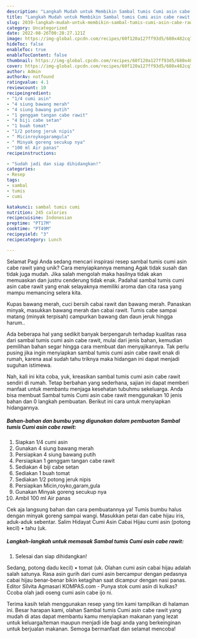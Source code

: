 ```yaml
---
description: "Langkah Mudah untuk Membikin Sambal tumis Cumi asin cabe rawit yang Lezat Sekali, Mantap"
title: "Langkah Mudah untuk Membikin Sambal tumis Cumi asin cabe rawit yang Lezat Sekali, Mantap"
slug: 2039-langkah-mudah-untuk-membikin-sambal-tumis-cumi-asin-cabe-rawit-yang-lezat-sekali-mantap
category: Uncategorized
date: 2022-08-26T00:28:27.121Z
image: https://img-global.cpcdn.com/recipes/60f120a127ff93d5/680x482cq70/sambal-tumis-cumi-asin-cabe-rawit-foto-resep-utama.jpg
hideToc: false
enableToc: true
enableTocContent: false
thumbnail: https://img-global.cpcdn.com/recipes/60f120a127ff93d5/680x482cq70/sambal-tumis-cumi-asin-cabe-rawit-foto-resep-utama.jpg
cover: https://img-global.cpcdn.com/recipes/60f120a127ff93d5/680x482cq70/sambal-tumis-cumi-asin-cabe-rawit-foto-resep-utama.jpg
author: Admin
authorAv: notfound
ratingvalue: 4.1
reviewcount: 10
recipeingredient:
- "1/4 cumi asin"
- "4 siung bawang merah"
- "4 siung bawang putih"
- "1 genggam tangan cabe rawit"
- "4 biji cabe setan"
- "1 buah tomat"
- "1/2 potong jeruk nipis"
- " Micinroykogaramgula"
- " Minyak goreng secukup nya"
- "100 ml Air panas"
recipeinstructions:

- "Sudah jadi dan siap dihidangkan!"
categories:
- Resep
tags:
- sambal
- tumis
- cumi

katakunci: sambal tumis cumi 
nutrition: 245 calories
recipecuisine: Indonesian
preptime: "PT17M"
cooktime: "PT49M"
recipeyield: "3"
recipecategory: Lunch

---
```



Selamat Pagi Anda sedang mencari inspirasi resep sambal tumis cumi asin cabe rawit yang unik? Cara menyiapkannya memang Agak tidak susah dan tidak juga mudah. Jika salah mengolah maka hasilnya tidak akan memuaskan dan justru cenderung tidak enak. Padahal sambal tumis cumi asin cabe rawit yang enak selayaknya memiliki aroma dan cita rasa yang mampu memancing selera kita.


Kupas bawang merah, cuci bersih cabai rawit dan bawang merah. Panaskan minyak, masukkan bawang merah dan cabai rawit. Tumis cabe sampai matang (minyak terpisah) campurkan bawang dan daun jeruk hingga harum..

Ada beberapa hal yang sedikit banyak berpengaruh terhadap kualitas rasa dari sambal tumis cumi asin cabe rawit, mulai dari jenis bahan, kemudian pemilihan bahan segar hingga cara membuat dan menyajikannya. Tak perlu pusing jika ingin menyiapkan sambal tumis cumi asin cabe rawit enak di rumah, karena asal sudah tahu triknya maka hidangan ini dapat menjadi suguhan istimewa.


Nah, kali ini kita coba, yuk, kreasikan sambal tumis cumi asin cabe rawit sendiri di rumah. Tetap berbahan yang sederhana, sajian ini dapat memberi manfaat untuk membantu menjaga kesehatan tubuhmu sekeluarga. Anda bisa membuat Sambal tumis Cumi asin cabe rawit menggunakan 10 jenis bahan dan 0 langkah pembuatan. Berikut ini cara untuk menyiapkan hidangannya.

<!--inarticleads1-->

##### Bahan-bahan dan bumbu yang digunakan dalam pembuatan Sambal tumis Cumi asin cabe rawit:

1. Siapkan 1/4 cumi asin
1. Gunakan 4 siung bawang merah
1. Persiapkan 4 siung bawang putih
1. Persiapkan 1 genggam tangan cabe rawit
1. Sediakan 4 biji cabe setan
1. Sediakan 1 buah tomat
1. Sediakan 1/2 potong jeruk nipis
1. Persiapkan  Micin,royko,garam,gula
1. Gunakan  Minyak goreng secukup nya
1. Ambil 100 ml Air panas


Cek aja langsung bahan dan cara pembuatannya ya! Tumis bumbu halus dengan minyak goreng sampai wangi. Masukkan petai dan cabe hijau iris, aduk-aduk sebentar. Salim Hidayat Cumi Asin Cabai Hijau cumi asin (potong kecil) • tahu (uk. 

<!--inarticleads2-->

##### Langkah-langkah untuk memasak Sambal tumis Cumi asin cabe rawit:


1. Selesai dan siap dihidangkan!

Sedang, potong dadu kecil) • tomat (uk. Olahan cumi asin cabai hijau adalah salah satunya. Rasa asin gurih dari cumi asin bercampur dengan pedasnya cabai hijau benar-benar bikin ketagihan saat dicampur dengan nasi panas. Editor Silvita Agmasari KOMPAS.com - Punya stok cumi asin di kulkas? Ccoba olah jadi oseng cumi asin cabe ijo ni. 

Terima kasih telah menggunakan resep yang tim kami tampilkan di halaman ini. Besar harapan kami, olahan Sambal tumis Cumi asin cabe rawit yang mudah di atas dapat membantu kamu menyiapkan makanan yang lezat untuk keluarga/teman maupun menjadi ide bagi anda yang berkeinginan untuk berjualan makanan. Semoga bermanfaat dan selamat mencoba!

